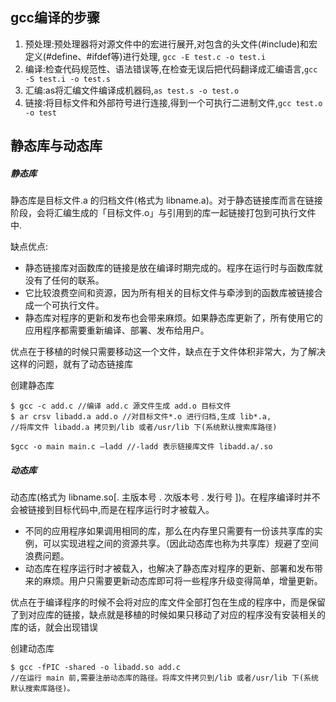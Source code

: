 ## gcc编译的步骤

1. 预处理:预处理器将对源文件中的宏进行展开,对包含的头文件(#include)和宏定义(#define、#ifdef等)进行处理, `gcc -E test.c -o test.i`
2. 编译:检查代码规范性、语法错误等,在检查无误后把代码翻译成汇编语言,`gcc -S test.i -o test.s`
3. 汇编:as将汇编文件编译成机器码,`as test.s -o test.o`
4. 链接:将目标文件和外部符号进行连接,得到一个可执行二进制文件,`gcc test.o -o test`

## 静态库与动态库

##### 静态库

静态库是目标文件.a 的归档文件(格式为 libname.a)。对于静态链接库而言在链接阶段，会将汇编生成的「目标文件.o」与引用到的库一起链接打包到可执行文件中.

缺点优点:

- 静态链接库对函数库的链接是放在编译时期完成的。程序在运行时与函数库就没有了任何的联系。
- 它比较浪费空间和资源，因为所有相关的目标文件与牵涉到的函数库被链接合成一个可执行文件。
- 静态库对程序的更新和发布也会带来麻烦。如果静态库更新了，所有使用它的应用程序都需要重新编译、部署、发布给用户。

优点在于移植的时候只需要移动这一个文件，缺点在于文件体积非常大，为了解决这样的问题，就有了动态链接库

创建静态库

```shell
$ gcc -c add.c //编译 add.c 源文件生成 add.o 目标文件
$ ar crsv libadd.a add.o //对目标文件*.o 进行归档,生成 lib*.a,
//将库文件 libadd.a 拷贝到/lib 或者/usr/lib 下(系统默认搜索库路径)

$gcc -o main main.c –ladd //-ladd 表示链接库文件 libadd.a/.so
```

##### 动态库

动态库(格式为 libname.so[. 主版本号 . 次版本号 . 发行号 ])。在程序编译时并不会被链接到目标代码中,而是在程序运行时才被载入。

- 不同的应用程序如果调用相同的库，那么在内存里只需要有一份该共享库的实例，可以实现进程之间的资源共享。（因此动态库也称为共享库）规避了空间浪费问题。
- 动态库在程序运行时才被载入，也解决了静态库对程序的更新、部署和发布带来的麻烦。用户只需要更新动态库即可将一些程序升级变得简单，增量更新。

优点在于编译程序的时候不会将对应的库文件全部打包在生成的程序中，而是保留了到对应库的链接，缺点就是移植的时候如果只移动了对应的程序没有安装相关的库的话，就会出现错误

 创建动态库

```shell
$ gcc -fPIC -shared -o libadd.so add.c
//在运行 main 前,需要注册动态库的路径。将库文件拷贝到/lib 或者/usr/lib 下(系统默认搜索库路径)。
```


